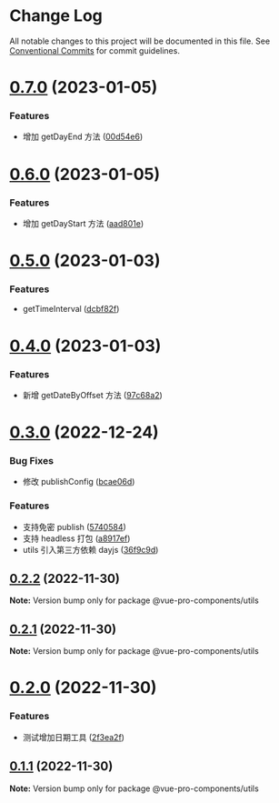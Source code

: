 # Change Log

All notable changes to this project will be documented in this file.
See [Conventional Commits](https://conventionalcommits.org) for commit guidelines.

# [0.7.0](https://github.com/cumt-robin/vue-pro-components/compare/@vue-pro-components/utils@0.6.0...@vue-pro-components/utils@0.7.0) (2023-01-05)

### Features

-   增加 getDayEnd 方法 ([00d54e6](https://github.com/cumt-robin/vue-pro-components/commit/00d54e6a538e219df991347662c3a4b790fd3a0a))

# [0.6.0](https://github.com/cumt-robin/vue-pro-components/compare/@vue-pro-components/utils@0.5.0...@vue-pro-components/utils@0.6.0) (2023-01-05)

### Features

-   增加 getDayStart 方法 ([aad801e](https://github.com/cumt-robin/vue-pro-components/commit/aad801e0ded22c78543cefb0529023c4419e3c3c))

# [0.5.0](https://github.com/cumt-robin/vue-pro-components/compare/@vue-pro-components/utils@0.4.0...@vue-pro-components/utils@0.5.0) (2023-01-03)

### Features

-   getTimeInterval ([dcbf82f](https://github.com/cumt-robin/vue-pro-components/commit/dcbf82fd8ee826bc19fb79b035a7b02a662a676b))

# [0.4.0](https://github.com/cumt-robin/vue-pro-components/compare/@vue-pro-components/utils@0.3.0...@vue-pro-components/utils@0.4.0) (2023-01-03)

### Features

-   新增 getDateByOffset 方法 ([97c68a2](https://github.com/cumt-robin/vue-pro-components/commit/97c68a2560d94f69451a8c694ba495d1a0c4ca8f))

# [0.3.0](https://github.com/cumt-robin/vue-pro-components/compare/@vue-pro-components/utils@0.2.2...@vue-pro-components/utils@0.3.0) (2022-12-24)

### Bug Fixes

-   修改 publishConfig ([bcae06d](https://github.com/cumt-robin/vue-pro-components/commit/bcae06d05fc8c8f80426f232f4d70e99baef76fc))

### Features

-   支持免密 publish ([5740584](https://github.com/cumt-robin/vue-pro-components/commit/5740584bc985e1452674c6fd791a3147e7c8789d))
-   支持 headless 打包 ([a8917ef](https://github.com/cumt-robin/vue-pro-components/commit/a8917ef49b5877382ef5a369ead64b10c3b32d84))
-   utils 引入第三方依赖 dayjs ([36f9c9d](https://github.com/cumt-robin/vue-pro-components/commit/36f9c9dc07e122f8bbfe75d46802da162c5aee63))

## [0.2.2](https://github.com/cumt-robin/vue-pro-components/compare/@vue-pro-components/utils@0.2.1...@vue-pro-components/utils@0.2.2) (2022-11-30)

**Note:** Version bump only for package @vue-pro-components/utils

## [0.2.1](https://github.com/cumt-robin/vue-pro-components/compare/@vue-pro-components/utils@0.2.0...@vue-pro-components/utils@0.2.1) (2022-11-30)

**Note:** Version bump only for package @vue-pro-components/utils

# [0.2.0](https://github.com/cumt-robin/vue-pro-components/compare/@vue-pro-components/utils@0.1.1...@vue-pro-components/utils@0.2.0) (2022-11-30)

### Features

-   测试增加日期工具 ([2f3ea2f](https://github.com/cumt-robin/vue-pro-components/commit/2f3ea2fc0d01e10c91666e82d5820553a56520c8))

## [0.1.1](https://github.com/cumt-robin/vue-pro-components/compare/@vue-pro-components/utils@0.1.0...@vue-pro-components/utils@0.1.1) (2022-11-30)

**Note:** Version bump only for package @vue-pro-components/utils
